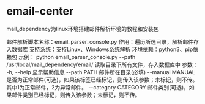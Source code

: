 # email-center
mail_dependency为linux环境搭建邮件解析环境的教程和安装包

邮件解析脚本名称：email_parser_console.py
作用：遍历所选目录，解析邮件存入数据库
支持系统：支持Linux、Windows系统解析
环境依赖：python3、pip依赖包
示例：
python email_parser_console.py --path /usr/local/mail_dependency/email/
读取目录下所有文件，存入数据库中
参数：
  -h, --help           显示帮助信息
  --path PATH          邮件所在目录(必填)
  --manual MANUAL      是否为正常邮件(可选)，如果该标签已经标记，则传入该参数；未标记，则不传。其中1为正常邮件，2为异常邮件。
  --category CATEGORY  邮件类别(可选)，如果邮件类别已经标记，则传入该参数；未标记，则不传。